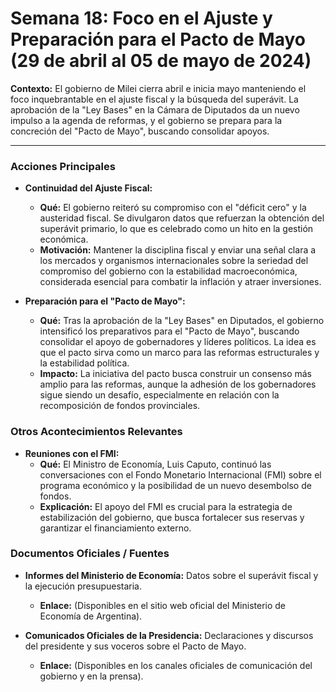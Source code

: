# Semana 18: Foco en el Ajuste y Preparación para el Pacto de Mayo (29 de abril al 05 de mayo de 2024)

**Contexto:** El gobierno de Milei cierra abril e inicia mayo manteniendo el foco inquebrantable en el ajuste fiscal y la búsqueda del superávit. La aprobación de la "Ley Bases" en la Cámara de Diputados da un nuevo impulso a la agenda de reformas, y el gobierno se prepara para la concreción del "Pacto de Mayo", buscando consolidar apoyos.

---

### Acciones Principales

*   **Continuidad del Ajuste Fiscal:**
    *   **Qué:** El gobierno reiteró su compromiso con el "déficit cero" y la austeridad fiscal. Se divulgaron datos que refuerzan la obtención del superávit primario, lo que es celebrado como un hito en la gestión económica.
    *   **Motivación:** Mantener la disciplina fiscal y enviar una señal clara a los mercados y organismos internacionales sobre la seriedad del compromiso del gobierno con la estabilidad macroeconómica, considerada esencial para combatir la inflación y atraer inversiones.

*   **Preparación para el "Pacto de Mayo":**
    *   **Qué:** Tras la aprobación de la "Ley Bases" en Diputados, el gobierno intensificó los preparativos para el "Pacto de Mayo", buscando consolidar el apoyo de gobernadores y líderes políticos. La idea es que el pacto sirva como un marco para las reformas estructurales y la estabilidad política.
    *   **Impacto:** La iniciativa del pacto busca construir un consenso más amplio para las reformas, aunque la adhesión de los gobernadores sigue siendo un desafío, especialmente en relación con la recomposición de fondos provinciales.

### Otros Acontecimientos Relevantes

*   **Reuniones con el FMI:**
    *   **Qué:** El Ministro de Economía, Luis Caputo, continuó las conversaciones con el Fondo Monetario Internacional (FMI) sobre el programa económico y la posibilidad de un nuevo desembolso de fondos.
    *   **Explicación:** El apoyo del FMI es crucial para la estrategia de estabilización del gobierno, que busca fortalecer sus reservas y garantizar el financiamiento externo.

### Documentos Oficiales / Fuentes

*   **Informes del Ministerio de Economía:** Datos sobre el superávit fiscal y la ejecución presupuestaria.
    *   **Enlace:** (Disponibles en el sitio web oficial del Ministerio de Economía de Argentina).

*   **Comunicados Oficiales de la Presidencia:** Declaraciones y discursos del presidente y sus voceros sobre el Pacto de Mayo.
    *   **Enlace:** (Disponibles en los canales oficiales de comunicación del gobierno y en la prensa).
